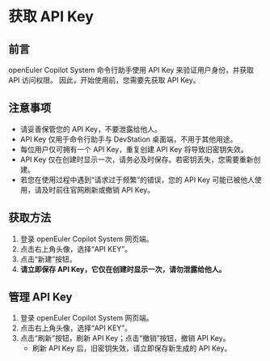 # 获取 API Key

## 前言

openEuler Copilot System 命令行助手使用 API Key 来验证用户身份，并获取 API 访问权限。
因此，开始使用前，您需要先获取 API Key。

## 注意事项

- 请妥善保管您的 API Key，不要泄露给他人。
- API Key 仅用于命令行助手与 DevStation 桌面端，不用于其他用途。
- 每位用户仅可拥有一个 API Key，重复创建 API Key 将导致旧密钥失效。
- API Key 仅在创建时显示一次，请务必及时保存。若密钥丢失，您需要重新创建。
- 若您在使用过程中遇到“请求过于频繁”的错误，您的 API Key 可能已被他人使用，请及时前往官网刷新或撤销 API Key。

## 获取方法

1. 登录 openEuler Copilot System 网页端。
2. 点击右上角头像，选择“API KEY”。
3. 点击“新建”按钮。
4. **请立即保存 API Key，它仅在创建时显示一次，请勿泄露给他人。**

## 管理 API Key

1. 登录 openEuler Copilot System 网页端。
2. 点击右上角头像，选择“API KEY”。
3. 点击“刷新”按钮，刷新 API Key；点击“撤销”按钮，撤销 API Key。
   - 刷新 API Key 后，旧密钥失效，请立即保存新生成的 API Key。
